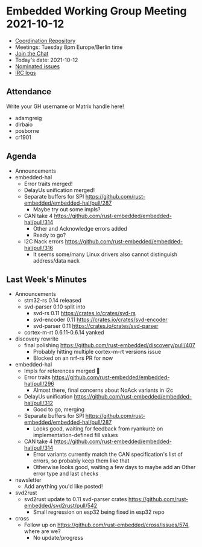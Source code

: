 # Embedded Working Group Meeting 2021-10-12

* [Coordination Repository]
* Meetings: Tuesday 8pm Europe/Berlin time
* [Join the Chat]
* Today's date: 2021-10-12
* [Nominated issues](https://github.com/search?q=org%3Arust-embedded+label%3Anominated+is%3Aopen&type=Issues)
* [IRC logs]

[Coordination Repository]: https://github.com/rust-embedded/wg
[Join the Chat]: https://riot.im/app/#/room/#rust-embedded:matrix.org
[IRC logs]: https://libera.irclog.whitequark.org/rust-embedded/2021-10-12

## Attendance

Write your GH username or Matrix handle here!

* adamgreig
* dirbaio
* posborne
* cr1901

## Agenda

* Announcements
* embedded-hal
    * Error traits merged!
    * DelayUs unification merged!
    * Separate buffers for SPI https://github.com/rust-embedded/embedded-hal/pull/287
        * Maybe try out some impls?
    * CAN take 4 https://github.com/rust-embedded/embedded-hal/pull/314
        * Other and Acknowledge errors added
        * Ready to go?
    * I2C Nack errors https://github.com/rust-embedded/embedded-hal/pull/316
        * It seems some/many Linux drivers also cannot distinguish address/data nack

## Last Week's Minutes

* Announcements
    * stm32-rs 0.14 released
    * svd-parser 0.10 split into
        * svd-rs 0.11 https://crates.io/crates/svd-rs
        * svd-encoder 0.11 https://crates.io/crates/svd-encoder
        * svd-parser 0.11 https://crates.io/crates/svd-parser
    * cortex-m-rt 0.6.11-0.6.14 yanked
* discovery rewrite
    * final polishing https://github.com/rust-embedded/discovery/pull/407
        * Probably hitting multiple cortex-m-rt versions issue
        * Blocked on an nrf-rs PR for now
* embedded-hal
    * Impls for references merged :tada:
    * Error traits https://github.com/rust-embedded/embedded-hal/pull/296
        * Almost there, final concerns about NoAck variants in i2c
    * DelayUs unification https://github.com/rust-embedded/embedded-hal/pull/312
        * Good to go, merging
    * Separate buffers for SPI https://github.com/rust-embedded/embedded-hal/pull/287
        * Looks good, waiting for feedback from ryankurte on implementation-defined fill values
    * CAN take 4 https://github.com/rust-embedded/embedded-hal/pull/314
        * Error variants currently match the CAN specification's list of errors, so probably keep them like that
        * Otherwise looks good, waiting a few days to maybe add an Other error type and last checks
* newsletter
    * Add anything you'd like posted!
* svd2rust
    * svd2rust update to 0.11 svd-parser crates https://github.com/rust-embedded/svd2rust/pull/542
        * Small regression on esp32 being fixed in esp32 repo
* cross
    * Follow up on https://github.com/rust-embedded/cross/issues/574, where are we?
        * No update/progress

